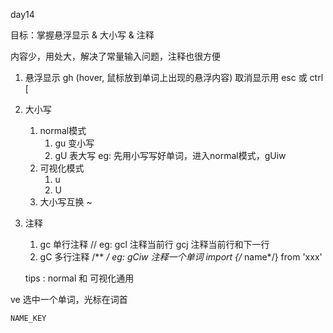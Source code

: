 <!--
 * @Author: hly
 * @Date: 2022-07-17 21:21:56
 * @LastEditors: hly
 * @LastEditTime: 2022-07-18 09:04:01
 * @Description:
-->
<!--
 * @Author: hly
 * @Date: 2022-07-17 21:21:56
 * @LastEditors: hly
 * @LastEditTime: 2022-07-17 21:25:55
 * @Description:
-->
day14

目标：掌握悬浮显示 & 大小写 & 注释

内容少，用处大，解决了常量输入问题，注释也很方便

1. 悬浮显示 gh (hover, 鼠标放到单词上出现的悬浮内容)
    取消显示用 esc 或 ctrl [

2. 大小写
    1. normal模式
        1. gu 变小写
        2. gU 表大写
            eg: 先用小写写好单词，进入normal模式，gUiw
    2. 可视化模式
        1. u
        2. U
    3. 大小写互换 ~

3. 注释
    1. gc 单行注释 //
        eg: gcl 注释当前行
            gcj 注释当前行和下一行
    2. gC 多行注释 /** */
        eg: gCiw 注释一个单词 import {/* name*/} from 'xxx'

    tips : normal 和 可视化通用

ve 选中一个单词，光标在词首

    NAME_KEY